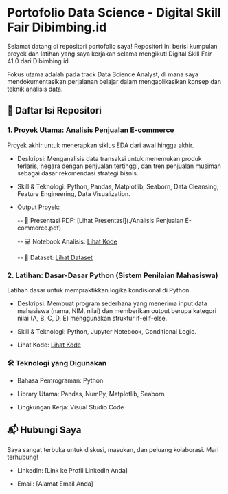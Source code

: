 # Portofolio Data Science - Digital Skill Fair Dibimbing.id
Selamat datang di repositori portofolio saya! Repositori ini berisi kumpulan proyek dan latihan yang saya kerjakan selama mengikuti Digital Skill Fair 41.0 dari Dibimbing.id.

Fokus utama adalah pada track Data Science Analyst, di mana saya mendokumentasikan perjalanan belajar dalam mengaplikasikan konsep dan teknik analisis data.

## 📂 Daftar Isi Repositori
### 1. Proyek Utama: Analisis Penjualan E-commerce
Proyek akhir untuk menerapkan siklus EDA dari awal hingga akhir.

- Deskripsi: Menganalisis data transaksi untuk menemukan produk terlaris, negara dengan penjualan tertinggi, dan tren penjualan musiman sebagai dasar rekomendasi strategi bisnis.

- Skill & Teknologi: Python, Pandas, Matplotlib, Seaborn, Data Cleansing, Feature Engineering, Data Visualization.

- Output Proyek:

  -- 📄 Presentasi PDF: [Lihat Presentasi](./Analisis Penjualan E-commerce.pdf)

  -- 💻 Notebook Analisis: [Lihat Kode](https://github.com/shlnvt/dibimbing-portofolio/blob/main/Analisis%20Penjualan%20E-Commerce.ipynb)

  -- 💾 Dataset: [Lihat Dataset]([./Proyek_Analisis_Penjualan/online_retail_II.csv](https://www.kaggle.com/datasets/mashlyn/online-retail-ii-uci))

### 2. Latihan: Dasar-Dasar Python (Sistem Penilaian Mahasiswa)
Latihan dasar untuk mempraktikkan logika kondisional di Python.

- Deskripsi: Membuat program sederhana yang menerima input data mahasiswa (nama, NIM, nilai) dan memberikan output berupa kategori nilai (A, B, C, D, E) menggunakan struktur if-elif-else.

- Skill & Teknologi: Python, Jupyter Notebook, Conditional Logic.

- Lihat Kode: [Lihat Kode](template_introduction_python.ipynb)

### 🛠️ Teknologi yang Digunakan

  - Bahasa Pemrograman: Python

  - Library Utama: Pandas, NumPy, Matplotlib, Seaborn

  - Lingkungan Kerja: Visual Studio Code

## 📬 Hubungi Saya
Saya sangat terbuka untuk diskusi, masukan, dan peluang kolaborasi. Mari terhubung!

- LinkedIn: [Link ke Profil LinkedIn Anda]

- Email: [Alamat Email Anda]
